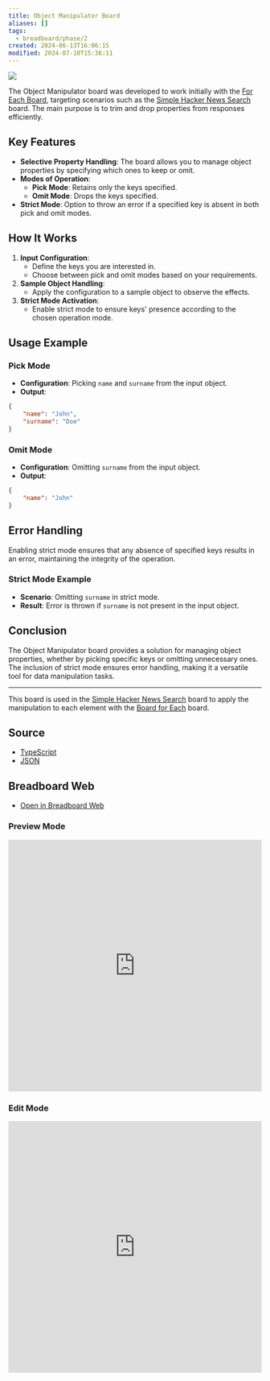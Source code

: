 ```yaml
---
title: Object Manipulator Board
aliases: []
tags:
  - breadboard/phase/2
created: 2024-06-13T16:06:15
modified: 2024-07-10T15:36:11
---
```


![](https://youtu.be/VLwT21SHV_c)

The Object Manipulator board was developed to work initially with the [For Each Board](projects/Breadboard/Phase%202/Board%20for%20Each.md), targeting scenarios such as the [Simple Hacker News Search](projects/Breadboard/Phase%202/Hacker%20News/simplified/Simple%20Hacker%20News%20Search.md) board. The main purpose is to trim and drop properties from responses efficiently.

## Key Features

- **Selective Property Handling**: The board allows you to manage object properties by specifying which ones to keep or omit.
- **Modes of Operation**:
	- **Pick Mode**: Retains only the keys specified.
	- **Omit Mode**: Drops the keys specified.
- **Strict Mode**: Option to throw an error if a specified key is absent in both pick and omit modes.

## How It Works

1. **Input Configuration**:
	- Define the keys you are interested in.
	- Choose between pick and omit modes based on your requirements.
1. **Sample Object Handling**:
	- Apply the configuration to a sample object to observe the effects.
2. **Strict Mode Activation**:
	- Enable strict mode to ensure keys' presence according to the chosen operation mode.

## Usage Example

### Pick Mode

- **Configuration**: Picking `name` and `surname` from the input object.
- **Output**:

```json
{
	"name": "John",
	"surname": "Doe"
}
```

### Omit Mode

- **Configuration**: Omitting `surname` from the input object.
- **Output**:

```json
{
	"name": "John"
}
```

## Error Handling

Enabling strict mode ensures that any absence of specified keys results in an error, maintaining the integrity of the operation.

### Strict Mode Example

- **Scenario**: Omitting `surname` in strict mode.
- **Result**: Error is thrown if `surname` is not present in the input object.

## Conclusion

The Object Manipulator board provides a solution for managing object properties, whether by picking specific keys or omitting unnecessary ones. The inclusion of strict mode ensures error handling, making it a versatile tool for data manipulation tasks.

---

This board is used in the [Simple Hacker News Search](projects/Breadboard/Phase%202/Hacker%20News/simplified/Simple%20Hacker%20News%20Search.md) board to apply the manipulation to each element with the [Board for Each](projects/Breadboard/Phase%202/Board%20for%20Each.md) board.

## Source

- [TypeScript](https://github.com/breadboard-ai/breadboard/blob/main/packages/visual-editor/src/boards/object-manipulator.ts)
- [JSON](https://github.com/breadboard-ai/breadboard/blob/main/packages/visual-editor/public/graphs/object-manipulator.json)

## Breadboard Web

- [Open in Breadboard Web](https://breadboard-ai.web.app/?board=https://raw.githubusercontent.com/breadboard-ai/breadboard/main/packages/breadboard-web/public/graphs/object-manipulator.json)

### Preview Mode

<iframe src="https://breadboard-ai.web.app/?board=https://raw.githubusercontent.com/breadboard-ai/breadboard/main/packages/breadboard-web/public/graphs/object-manipulator.json&embed" style="width: 100%; height: 500px; border: 0;"></iframe>

### Edit Mode

<iframe src="https://breadboard-ai.web.app/?board=https://raw.githubusercontent.com/breadboard-ai/breadboard/main/packages/breadboard-web/public/graphs/object-manipulator.json" style="width: 100%; height: 500px; border: 0;"></iframe>
